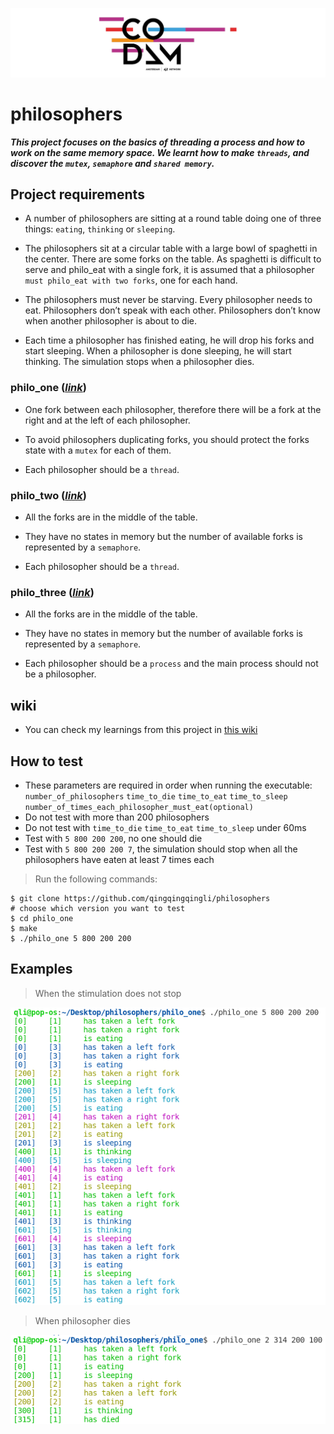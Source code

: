 [![Logo](https://github.com/qingqingqingli/readme_images/blob/master/codam_logo_1.png)](https://github.com/qingqingqingli/philosophers)

# philosophers

***This project focuses on the basics of threading a process and how to work on the same memory space. We learnt how to make `threads`, and discover the `mutex`, `semaphore` and `shared memory`.***

## Project requirements

- A number of philosophers are sitting at a round table doing one of three things: `eating`, `thinking` or `sleeping`. 
  
- The philosophers sit at a circular table with a large bowl of spaghetti in the center. There are some forks on the table. As spaghetti is difficult to serve and philo_eat with a single fork, it is assumed that a philosopher `must philo_eat with two forks`, one for each hand.

- The philosophers must never be starving. Every philosopher needs to eat. Philosophers don’t speak with each other. Philosophers don’t know when another philosopher is about to die. 

- Each time a philosopher has finished eating, he will drop his forks and start sleeping. When a philosopher is done sleeping, he will start thinking. The simulation stops when a philosopher dies.

### philo_one ([*link*](https://github.com/qingqingqingli/philosophers/tree/main/philo_one))

- One fork between each philosopher, therefore there will be a fork at the right and at the left of each philosopher.
  
- To avoid philosophers duplicating forks, you should protect the forks state with a `mutex` for each of them.
  
- Each philosopher should be a `thread`.

### philo_two ([*link*](https://github.com/qingqingqingli/philosophers/tree/main/philo_two))

- All the forks are in the middle of the table.
  
- They have no states in memory but the number of available forks is represented by a `semaphore`.
  
- Each philosopher should be a `thread`.

### philo_three ([*link*](https://github.com/qingqingqingli/philosophers/tree/main/philo_three))

- All the forks are in the middle of the table.
  
- They have no states in memory but the number of available forks is represented by a `semaphore`.
  
- Each philosopher should be a `process` and the main process should not be a philosopher.

## wiki

- You can check my learnings from this project in [this wiki](https://github.com/qingqingqingli/philosophers/wiki)

## How to test

- These parameters are required in order when running the executable: `number_of_philosophers` `time_to_die` `time_to_eat` `time_to_sleep` `number_of_times_each_philosopher_must_eat(optional)`
- Do not test with more than 200 philosophers
- Do not test with `time_to_die` `time_to_eat` `time_to_sleep` under 60ms
- Test with `5 800 200 200`, no one should die
- Test with `5 800 200 200 7`, the simulation should stop when all the philosophers have eaten at least 7 times each

> Run the following commands:

```shell
$ git clone https://github.com/qingqingqingli/philosophers
# choose which version you want to test
$ cd philo_one
$ make
$ ./philo_one 5 800 200 200
```

## Examples

> When the stimulation does not stop

[![philosopher_1](https://github.com/qingqingqingli/readme_images/blob/master/philosopher_1.png)](https://github.com/qingqingqingli/philosophers)

> When philosopher dies

[![philosopher_2](https://github.com/qingqingqingli/readme_images/blob/master/philosopher_2.png)](https://github.com/qingqingqingli/philosophers)
